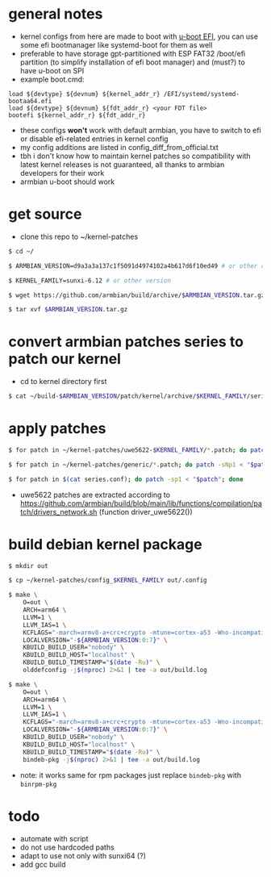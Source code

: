 # general notes
- kernel configs from here are made to boot with [u-boot EFI](https://docs.u-boot.org/en/stable/develop/uefi/uefi.html), you can use some efi bootmanager like systemd-boot for them as well
- preferable to have storage gpt-partitioned with ESP FAT32 /boot/efi partition (to simplify installation of efi boot manager) and (must?) to have u-boot on SPI
- example boot.cmd:
```
load ${devtype} ${devnum} ${kernel_addr_r} /EFI/systemd/systemd-bootaa64.efi
load ${devtype} ${devnum} ${fdt_addr_r} <your FDT file>
bootefi ${kernel_addr_r} ${fdt_addr_r}
```
- these configs **won't** work with default armbian, you have to switch to efi or disable efi-related entries in kernel config
- my config additions are listed in config_diff_from_official.txt
- tbh i don't know how to maintain kernel patches so compatibility with latest kernel releases is not guaranteed, all thanks to armbian developers for their work
- armbian u-boot should work

# get source
- clone this repo to ~/kernel-patches
```bash
$ cd ~/

$ ARMBIAN_VERSION=d9a3a3a137c1f5091d4974102a4b617d6f10ed49 # or other commit

$ KERNEL_FAMILY=sunxi-6.12 # or other version

$ wget https://github.com/armbian/build/archive/$ARMBIAN_VERSION.tar.gz

$ tar xvf $ARMBIAN_VERSION.tar.gz 
```

# convert armbian patches series to patch our kernel
- cd to kernel directory first
```bash
$ cat ~/build-$ARMBIAN_VERSION/patch/kernel/archive/$KERNEL_FAMILY/series.conf | sed "/^[#-]/d; /^$/d; s#\t#$HOME/build-$ARMBIAN_VERSION/patch/kernel/archive/$KERNEL_FAMILY/#g" > series.conf
```

# apply patches
```bash
$ for patch in ~/kernel-patches/uwe5622-$KERNEL_FAMILY/*.patch; do patch -sNp1 < "$patch"; done

$ for patch in ~/kernel-patches/generic/*.patch; do patch -sNp1 < "$patch"; done

$ for patch in $(cat series.conf); do patch -sp1 < "$patch"; done
```
- uwe5622 patches are extracted according to https://github.com/armbian/build/blob/main/lib/functions/compilation/patch/drivers_network.sh (function driver_uwe5622())

# build debian kernel package
```bash
$ mkdir out

$ cp ~/kernel-patches/config_$KERNEL_FAMILY out/.config

$ make \
    O=out \
    ARCH=arm64 \
    LLVM=1 \
    LLVM_IAS=1 \
    KCFLAGS="-march=armv8-a+crc+crypto -mtune=cortex-a53 -Wno-incompatible-pointer-types-discards-qualifiers -I$PWD/drivers/net/wireless/uwe5622/unisocwcn/include" \
    LOCALVERSION="-${ARMBIAN_VERSION:0:7}" \
    KBUILD_BUILD_USER="nobody" \
    KBUILD_BUILD_HOST="localhost" \
    KBUILD_BUILD_TIMESTAMP="$(date -Ru)" \
    olddefconfig -j$(nproc) 2>&1 | tee -a out/build.log

$ make \
    O=out \
    ARCH=arm64 \
    LLVM=1 \
    LLVM_IAS=1 \
    KCFLAGS="-march=armv8-a+crc+crypto -mtune=cortex-a53 -Wno-incompatible-pointer-types-discards-qualifiers -I$PWD/drivers/net/wireless/uwe5622/unisocwcn/include" \
    LOCALVERSION="-${ARMBIAN_VERSION:0:7}" \
    KBUILD_BUILD_USER="nobody" \
    KBUILD_BUILD_HOST="localhost" \
    KBUILD_BUILD_TIMESTAMP="$(date -Ru)" \
    bindeb-pkg -j$(nproc) 2>&1 | tee -a out/build.log
```
- note: it works same for rpm packages just replace `bindeb-pkg` with `binrpm-pkg`

# todo
- automate with script
- do not use hardcoded paths
- adapt to use not only with sunxi64 (?)
- add gcc build
